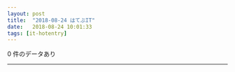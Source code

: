 ```yaml
---
layout: post
title:  "2018-08-24 はてぶIT"
date:   2018-08-24 10:01:33
tags: [it-hotentry]
---
```

0 件のデータあり

<hr>
